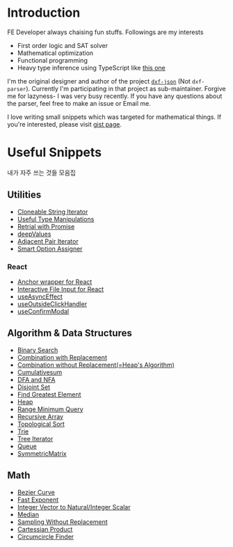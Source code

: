 # Introduction

FE Developer always chaising fun stuffs. Followings are my interests

- First order logic and SAT solver
- Mathematical optimization
- Functional programming
- Heavy type inference using TypeScript like [this one](https://github.com/marpple/FxTS/issues/239)

I'm the original designer and author of the project [`dxf-json`](https://github.com/dotoritos-kim/dxf-json) (Not `dxf-parser`). Currently I'm participating in that project as sub-maintainer. Forgive me for lazyness- I was very busy recently. If you have any questions about the parser, feel free to make an issue or Email me.

I love writing small snippets which was targeted for mathematical things. If you're interested, please visit [gist page](https://gist.github.com/Phryxia).

# Useful Snippets

내가 자주 쓰는 것들 모음집

## Utilities

- [Cloneable String Iterator](https://gist.github.com/Phryxia/e25909a0f8c7117f1a4290f0126d9e34)
- [Useful Type Manipulations](https://gist.github.com/Phryxia/dadc8ab20d3e08a31d8e04591a4266c2)
- [Retrial with Promise](https://gist.github.com/Phryxia/e98c9d3e9be321843d94d2442ce3013a)
- [deepValues](https://gist.github.com/Phryxia/54a7f7b3d82819106efac397860c708f)
- [Adjacent Pair Iterator](https://gist.github.com/Phryxia/a95ee9b73eb1dd0718b82932d2d04ffb)
- [Smart Option Assigner](https://gist.github.com/Phryxia/b750706cc1a5bca90f800bf4b3ff0975)

### React

- [Anchor wrapper for React](https://gist.github.com/Phryxia/677bb0f4aeb14418e847d6946ba390ed)
- [Interactive File Input for React](https://gist.github.com/Phryxia/a4766dc52b926dfac951ddef43e207f9)
- [useAsyncEffect](https://gist.github.com/Phryxia/049affe0234e0b8b1c100f44819934b3)
- [useOutsideClickHandler](https://gist.github.com/Phryxia/2b3f884345261fbd19b95505ced8eabc)
- [useConfirmModal](https://gist.github.com/Phryxia/bacd098470724c78cd0d6141c80a43c6)

## Algorithm & Data Structures

- [Binary Search](https://gist.github.com/Phryxia/7195b68566bc77e4c2f47988077770f8)
- [Combination with Replacement](https://gist.github.com/Phryxia/a1cfe513d0611a8e6f5ebf205583c816)
- [Combination without Replacement(=Heap's Algorithm)](https://gist.github.com/Phryxia/76c9a727d0c4b62729f1a15374ae7649)
- [Cumulativesum](https://gist.github.com/Phryxia/b493e373f2610bf054f8e11f3404c105)
- [DFA and NFA](https://gist.github.com/Phryxia/222dbd726a9f1b45ad78acd79ec060e8)
- [Disjoint Set](https://gist.github.com/Phryxia/ff188aca6612efb388bcf19c0b525fc1)
- [Find Greatest Element](https://gist.github.com/Phryxia/7eb1a32824c4e1d20afdb363d511b2c7)
- [Heap](https://gist.github.com/Phryxia/cb020aa226d6276c86c712da315581a4)
- [Range Minimum Query](https://gist.github.com/Phryxia/2cd9cb9aa8fc3c6cfa5f3a438263f1dc)
- [Recursive Array](https://gist.github.com/Phryxia/a94200ef46ad42eb45b250a8730fe32f)
- [Topological Sort](https://gist.github.com/Phryxia/0d18832e5e0c18521c2d3edead16d93f)
- [Trie](https://gist.github.com/Phryxia/8908b775900a1409a0d342330e6bed13)
- [Tree Iterator](https://gist.github.com/Phryxia/49ac6c3256efdb6c8ee6a03c4f76e013)
- [Queue](https://gist.github.com/Phryxia/8b013da1ad945c6cd88989485e58d2ea)
- [SymmetricMatrix](https://gist.github.com/Phryxia/0273f941805e781cee2680999060114f)

## Math

- [Bezier Curve](https://gist.github.com/Phryxia/8ba1256b9c0d7cb6588a284032b726fb)
- [Fast Exponent](https://gist.github.com/Phryxia/aa10bb5fdcad179c3f838b9256b50455)
- [Integer Vector to Natural/Integer Scalar](https://gist.github.com/Phryxia/cd393a1a7d8a89bbeacd204209df94ac)
- [Median](https://gist.github.com/Phryxia/1a0a0f5d70cd265ab3ec2cfe9a04eb92)
- [Sampling Without Replacement](https://gist.github.com/Phryxia/bff4ccecde26d303e48e9cf55339c676)
- [Cartessian Product](https://gist.github.com/Phryxia/5a62a579b6367d0ed52d98696b4c27f7)
- [Circumcircle Finder](https://gist.github.com/Phryxia/04d74734cc45e73d3c10b35c1a3677e6)
